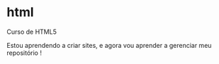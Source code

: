 # html
 Curso de HTML5

Estou aprendendo a criar sites, e agora vou aprender a gerenciar meu repositório !